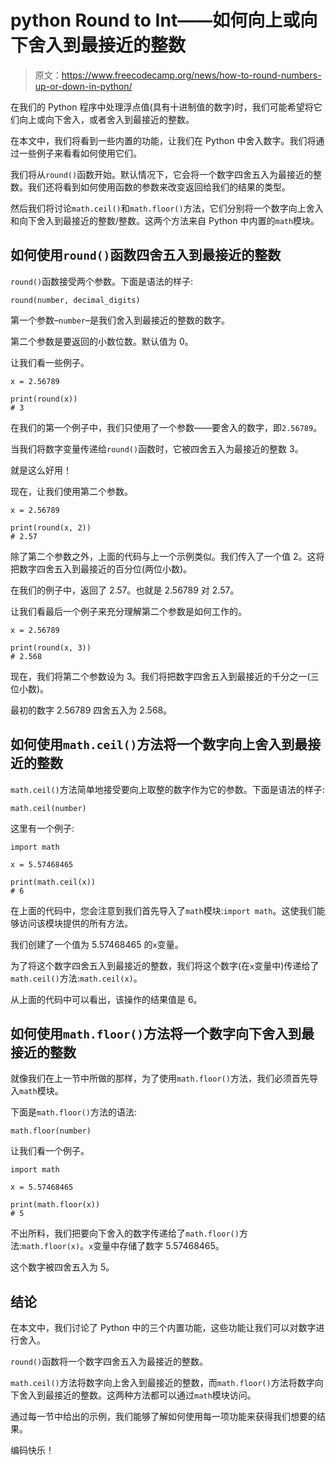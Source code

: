 # python Round to Int——如何向上或向下舍入到最接近的整数

> 原文：<https://www.freecodecamp.org/news/how-to-round-numbers-up-or-down-in-python/>

在我们的 Python 程序中处理浮点值(具有十进制值的数字)时，我们可能希望将它们向上或向下舍入，或者舍入到最接近的整数。

在本文中，我们将看到一些内置的功能，让我们在 Python 中舍入数字。我们将通过一些例子来看看如何使用它们。

我们将从`round()`函数开始。默认情况下，它会将一个数字四舍五入为最接近的整数。我们还将看到如何使用函数的参数来改变返回给我们的结果的类型。

然后我们将讨论`math.ceil()`和`math.floor()`方法，它们分别将一个数字向上舍入和向下舍入到最接近的整数/整数。这两个方法来自 Python 中内置的`math`模块。

## 如何使用`round()`函数四舍五入到最接近的整数

`round()`函数接受两个参数。下面是语法的样子:

```
round(number, decimal_digits)
```

第一个参数–`number`–是我们舍入到最接近的整数的数字。

第二个参数是要返回的小数位数。默认值为 0。

让我们看一些例子。

```
x = 2.56789

print(round(x))
# 3 
```

在我们的第一个例子中，我们只使用了一个参数——要舍入的数字，即`2.56789`。

当我们将数字变量传递给`round()`函数时，它被四舍五入为最接近的整数 3。

就是这么好用！

现在，让我们使用第二个参数。

```
x = 2.56789

print(round(x, 2))
# 2.57
```

除了第二个参数之外，上面的代码与上一个示例类似。我们传入了一个值 2。这将把数字四舍五入到最接近的百分位(两位小数)。

在我们的例子中，返回了 2.57。也就是 2.56789 对 2.57。

让我们看最后一个例子来充分理解第二个参数是如何工作的。

```
x = 2.56789

print(round(x, 3))
# 2.568 
```

现在，我们将第二个参数设为 3。我们将把数字四舍五入到最接近的千分之一(三位小数)。

最初的数字 2.56789 四舍五入为 2.568。

## 如何使用`math.ceil()`方法将一个数字向上舍入到最接近的整数

`math.ceil()`方法简单地接受要向上取整的数字作为它的参数。下面是语法的样子:

```
math.ceil(number)
```

这里有一个例子:

```
import math

x = 5.57468465

print(math.ceil(x))
# 6 
```

在上面的代码中，您会注意到我们首先导入了`math`模块:`import math`。这使我们能够访问该模块提供的所有方法。

我们创建了一个值为 5.57468465 的`x`变量。

为了将这个数字四舍五入到最接近的整数，我们将这个数字(在`x`变量中)传递给了`math.ceil()`方法:`math.ceil(x)`。

从上面的代码中可以看出，该操作的结果值是 6。

## 如何使用`math.floor()`方法将一个数字向下舍入到最接近的整数

就像我们在上一节中所做的那样，为了使用`math.floor()`方法，我们必须首先导入`math`模块。

下面是`math.floor()`方法的语法:

```
math.floor(number)
```

让我们看一个例子。

```
import math

x = 5.57468465

print(math.floor(x))
# 5
```

不出所料，我们把要向下舍入的数字传递给了`math.floor()`方法:`math.floor(x)`。`x`变量中存储了数字 5.57468465。

这个数字被四舍五入为 5。

## 结论

在本文中，我们讨论了 Python 中的三个内置功能，这些功能让我们可以对数字进行舍入。

`round()`函数将一个数字四舍五入为最接近的整数。

`math.ceil()`方法将数字向上舍入到最接近的整数，而`math.floor()`方法将数字向下舍入到最接近的整数。这两种方法都可以通过`math`模块访问。

通过每一节中给出的示例，我们能够了解如何使用每一项功能来获得我们想要的结果。

编码快乐！